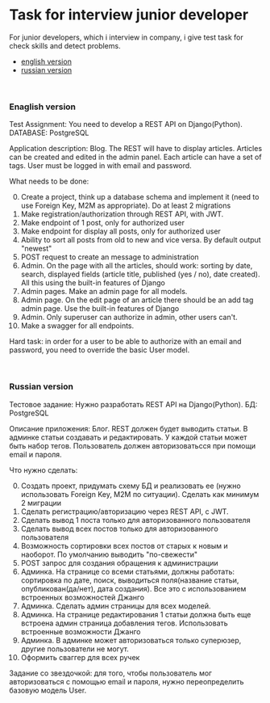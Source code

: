 # Task for interview junior developer

For junior developers, which i interview in company, i give test task for check skills and detect problems.

- [english version](#english)
- [russian version](#russian)

<br>

### <a name="english"></a> Enaglish version
Test Assignment: You need to develop a REST API on Django(Python). DATABASE: PostgreSQL

Application description: Blog. The REST will have to display articles. Articles can be created and edited in the admin panel. Each article can have a set of tags. User must be logged in with email and password.

What needs to be done:

0. Create a project, think up a database schema and implement it (need to use Foreign Key, M2M as appropriate). Do at least 2 migrations
1. Make registration/authorization through REST API, with JWT.
2. Make endpoint of 1 post, only for authorized user
3. Make endpoint for display all posts, only for authorized user
4. Ability to sort all posts from old to new and vice versa. By default output "newest"
5. POST request to create an message to administration
6. Admin. On the page with all the articles, should work: sorting by date, search, displayed fields (article title, published (yes / no), date created). All this using the built-in features of Django
7. Admin pages. Make an admin page for all models.
8. Admin page. On the edit page of an article there should be an add tag admin page. Use the built-in features of Django
9. Admin. Only superuser can authorize in admin, other users can't.
10. Make a swagger for all endpoints.

Hard task: in order for a user to be able to authorize with an email and password, you need to override the basic User model.

<br>

### <a name="russian"></a> Russian version
Тестовое задание: Нужно разработать REST API на Django(Python). БД: PostgreSQL

Описание приложения: Блог. REST должен будет выводить статьи. В админке статьи создавать и редактировать. У каждой статьи может быть набор тегов. Пользователь должен авторизоватьсся при помощи email и пароля.

Что нужно сделать:

0. Создать проект, придумать схему БД и реализовать ее (нужно использовать Foreign Key, M2M по ситуации). Сделать как минимум 2 миграции
1. Сделать регистрацию/авторизацию через REST API, с JWT.
2. Сделать вывод 1 поста только для авторизованного пользователя
3. Сделать вывод всех постов только для авторизованного пользователя
4. Возможность сортировки всех постов от старых к новым и наоборот. По умолчанию выводить "по-свежести"
5. POST запрос для создания обращения к администрации
6. Админка. На странице со всеми статьями, должны работать: сортировка по дате, поиск, выводиться поля(название статьи, опубликован(да/нет), дата создания). Все это с использованием встроенных возможностей Джанго
7. Админка. Сделать админ страницы для всех моделей.
8. Админка. На странице редактирования 1 статьи должна быть еще встроена админ страница добавления тегов. Использовать встроенные возможности Джанго
9. Админка. В админке может авторизоваться только суперюзер, другие пользователи не могут.
10. Оформить сваггер для всех ручек

Задание со звездочкой: для того, чтобы пользователь мог авторизоваться с помощью email и пароля, нужно переопределить базовую модель User.
